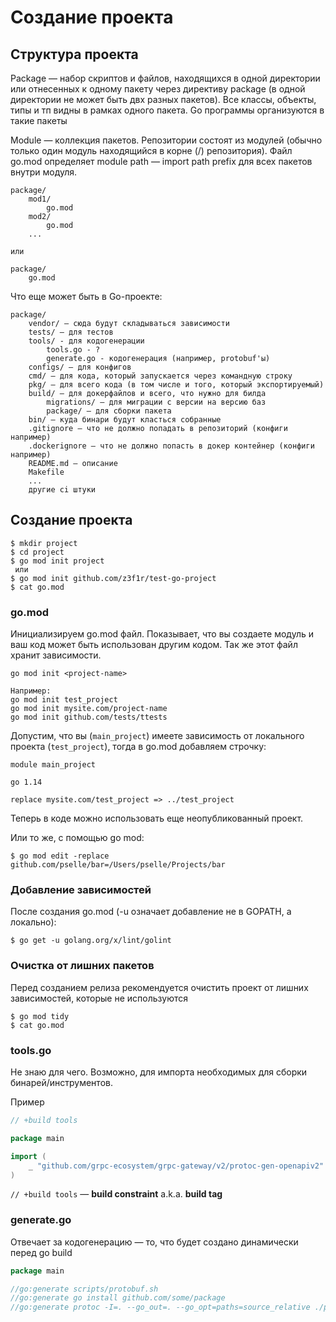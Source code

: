 # Создание проекта

## Структура проекта

Package — набор скриптов и файлов, находящихся в одной директории или отнесенных к одному пакету через директиву package (в одной директории не может быть двх разных пакетов). Все классы, объекты, типы и тп видны в рамках одного пакета. Go программы организуются в такие пакеты

Module — коллекция пакетов. Репозитории состоят из модулей (обычно только один модуль находящийся в корне (/) репозитория). Файл go.mod определяет module path — import path prefix для всех пакетов внутри модуля.&#x20;

```
package/
    mod1/
        go.mod
    mod2/
        go.mod
    ...
    
или

package/
    go.mod
```

Что еще может быть в Go-проекте:

```
package/
    vendor/ — сюда будут складываться зависимости
    tests/ — для тестов
    tools/ - для кодогенерации
        tools.go - ?
        generate.go - кодогенерация (например, protobuf'ы)
    configs/ — для конфигов
    cmd/ — для кода, который запускается через командную строку
    pkg/ — для всего кода (в том числе и того, который экспортируемый)
    build/ — для докерфайлов и всего, что нужно для билда
        migrations/ — для миграции с версии на версию баз
        package/ — для сборки пакета
    bin/ — куда бинари будут класться собранные
    .gitignore — что не должно попадать в репозиторий (конфиги например)
    .dockerignore — что не должно попасть в докер контейнер (конфиги например)
    README.md — описание
    Makefile
    ...
    другие ci штуки
```

## Создание проекта

```
$ mkdir project
$ cd project
$ go mod init project
 или
$ go mod init github.com/z3f1r/test-go-project
$ cat go.mod
```

### go.mod

Инициализируем go.mod файл. Показывает, что вы создаете модуль и ваш код может быть использован другим кодом. Так же этот файл хранит зависимости.

```
go mod init <project-name>

Например:
go mod init test_project
go mod init mysite.com/project-name
go mod init github.com/tests/ttests
```

Допустим, что вы (`main_project`) имеете зависимость от локального проекта (`test_project`), тогда в go.mod добавляем строчку:

```
module main_project

go 1.14

replace mysite.com/test_project => ../test_project
```

Теперь в коде можно использовать еще неопубликованный проект.

Или то же, с помощью go mod:

```
$ go mod edit -replace github.com/pselle/bar=/Users/pselle/Projects/bar
```

### Добавление зависимостей

После создания go.mod (-u означает добавление не в GOPATH, а локально):

```
$ go get -u golang.org/x/lint/golint
```

### Очистка от лишних пакетов

Перед созданием релиза рекомендуется очистить проект от лишних зависимостей, которые не используются

```
$ go mod tidy
$ cat go.mod
```

### tools.go

Не знаю для чего. Возможно, для импорта необходимых для сборки бинарей/инструментов.

Пример

```go
// +build tools

package main

import (
	_ "github.com/grpc-ecosystem/grpc-gateway/v2/protoc-gen-openapiv2"
)
```

`// +build tools` — **build constraint** a.k.a. **build tag**

### generate.go

Отвечает за кодогенерацию — то, что будет создано динамически перед go build

```go
package main

//go:generate scripts/protobuf.sh
//go:generate go install github.com/some/package
//go:generate protoc -I=. --go_out=. --go_opt=paths=source_relative ./protocol/some.proto
```

